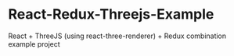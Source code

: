 # React-Redux-Threejs-Example
React + ThreeJS (using react-three-renderer) + Redux combination example project
